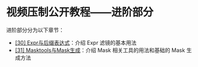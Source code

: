 # 视频压制公开教程——进阶部分

进阶部分分为以下章节：

- [[30] Expr与后缀表达式](./%5B30%5D%20Expr与后缀表达式)：介绍 Expr 滤镜的基本用法
- [[31] Masktools与Mask生成](./%5B31%5D%20Masktools与Mask生成)：介绍 Mask 相关工具的用法和基础的 Mask 生成方法
